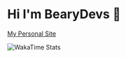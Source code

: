 # Hi I'm BearyDevs 👋

[My Personal Site](https://bearydevs.com)

![WakaTime Stats](https://wakatime.com/share/@3b5f442c-0f4a-4621-9df5-3641fafed13f/580eb0ab-b9df-410d-98e4-40e1f6c004e8.svg)
